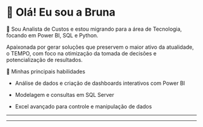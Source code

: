 # 👋 Olá! Eu sou a Bruna

🎯 Sou Analista de Custos e estou migrando para a área de Tecnologia, focando em Power BI, SQL e Python. 

Apaixonada por gerar soluções que preservem o maior ativo da atualidade,  o TEMPO, com foco na otimização da tomada de decisões e potencialização de resultados. 

🚀 Minhas principais habilidades

* Análise de dados e criação de dashboards interativos com Power BI

* Modelagem e consultas em SQL Server

* Excel avançado para controle e manipulação de dados



---


---

<!--
**Bruna-Analista/Bruna-Analista** is a ✨ _special_ ✨ repository because its `README.md` (this file) appears on your GitHub profile.

Here are some ideas to get you started:

- 🔭 I’m currently working on ...
- 🌱 I’m currently learning ...
- 👯 I’m looking to collaborate on ...
- 🤔 I’m looking for help with ...
- 💬 Ask me about ...
- 📫 How to reach me: ...
- 😄 Pronouns: ...
- ⚡ Fun fact: ...
-->
